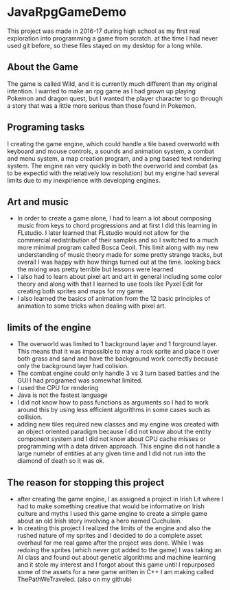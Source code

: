 # JavaRpgGameDemo
This project was made in 2016-17 during high school as my first real exploration into programming a game from scratch. 
at the time I had never used git before, so these files stayed on my desktop for a long while.
## About the Game
The game is called Wild, and it is currently much different than my original intention. I wanted to make an rpg game as I had 
grown up playing Pokemon and dragon quest, but I wanted the player character to go through a story that was a little more
serious than those found in Pokemon. 
## Programing tasks
I creating the game engine, which could handle a tile based overworld with keyboard and
mouse controls, a sounds and animation system, a combat and menu system, a map creation program, and a png based text rendering system.
The engine ran very quickly in both the overworld and combat (as to be expectid with the relatively low resolution) but my engine had
several limits due to my inexpirience with developing engines. 
## Art and music
- In order to create a game alone, I had to learn a lot about composing music from keys to chord progressions and at first I did this
learning in FLstudio. I later learned that FLstudio would not allow for the commercial redistribution of their samples and so I switched
to a much more minimal program called Bosca Ceoil. This limit along with my new understanding of music theory made for some pretty strange
tracks, but overall I was happy with how things turned out at the time. looking back the mixing was pretty terrible but lessons 
were learned
- I also had to learn about pixel art and art in general including some color theory and along with that I learned to use tools 
like Pyxel Edit for creating both sprites and maps for my game. 
- I also learned the basics of animation from the 12 basic principles of animation to some tricks when dealing with pixel art.
## limits of the engine
- The overworld was limited to 1 background layer and 1 forground layer. This means that it was impossible to may a rock sprite and 
place it over both grass and sand and have the background work correctly because only the background layer had colision. 
- The combat engine could only handle 3 vs 3 turn based battles and the GUI I had programed was somewhat limited.
- I used the CPU for rendering 
- Java is not the fastest language
- I did not know how to pass functions as arguments so I had to work around this by using less efficient algorithms in some cases
such as collision.
- adding new tiles required new classes and my engine was created with an object oriented paradigm because I did not know about the
entity component system and I did not know about CPU cache misses or programming with a data driven approach. This engine did
not handle a large numebr of entities at any given time and I did not run into the diamond of death so it was ok.
## The reason for stopping this project
- after creating the game engine, I as assigned a project in Irish Lit where I had to make something creative that would be
informative on Irish culture and myths I used this game engine to create a simple game about an old Irish story involving
a hero named Cuchulain. 
- In creating this project I realized the limits of the engine and also the rushed nature of my sprites and 
I decided to do a complete asset overhaul for me real game after the project was done. While I was redoing the sprites (which never
got added to the game) I was taking an AI class and found out about genetic algorithms and machine learning and it stole
my interest and I forgot about this game until I repurposed some of the assets for a new game written in C++ I am making called
ThePathWeTraveled. (also on my github)
